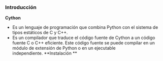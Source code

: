 ### Introducción

**Cython**
- Es un lenguaje de programación que combina Python con el sistema
  de tipos estáticos de C y C++.
- Es un compilador que traduce el código fuente de Cython a un código fuente C o C++ eficiente. 
  Este código fuente se puede compilar en un módulo de extensión de Python o en un ejecutable      
  independiente.
**Instalación **
